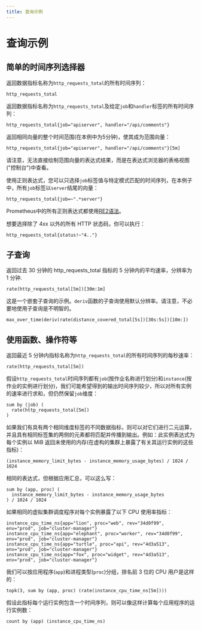 ```yaml
---
title: 查询示例
---
```


# 查询示例

## 简单的时间序列选择器 <a id="simple-time-series-selection"></a>

返回数据指标名称为`http_requests_total`的所有时间序列：

```text
http_requests_total
```

返回数据指标名称为`http_requests_total`及给定`job`和`handler`标签的所有时间序列：

```text
http_requests_total{job="apiserver", handler="/api/comments"}
```

返回相同向量的整个时间范围\(在本例中为5分钟\)，使其成为范围向量：

```text
http_requests_total{job="apiserver", handler="/api/comments"}[5m]
```

请注意，无法直接绘制范围向量的表达式结果，而是在表达式浏览器的表格视图\("控制台"\)中查看。

使用正则表达式，您可以只选择`job`标签值与特定模式匹配的时间序列，在本例子中，所有`job`标签以`server`结尾的向量：

```text
http_requests_total{job=~".*server"}
```

Prometheus中的所有正则表达式都使用[RE2语法](https://github.com/google/re2/wiki/Syntax)。

想要选择除了 4xx 以外的所有 HTTP 状态码，你可以执行：

```text
http_requests_total{status!~"4.."}
```

## 子查询 <a id="subquery"></a>

返回过去 30 分钟的 http\_requests\_total 指标的 5 分钟内的平均速率，分辨率为 1 分钟.

```text
rate(http_requests_total[5m])[30m:1m]
```

这是一个嵌套子查询的示例。`deriv`函数的子查询使用默认分辨率。请注意，不必要地使用子查询是不明智的。

```text
max_over_time(deriv(rate(distance_covered_total[5s])[30s:5s])[10m:])
```

## 使用函数、操作符等 <a id="using-functions-operators-etc"></a>

返回最近 5 分钟内指标名称为`http_requests_total`的所有时间序列的每秒速率：

```text
rate(http_requests_total[5m])
```

假设`http_requests_total`时间序列都有`job`\(按作业名称进行划分\)和`instance`\(按作业的实例进行划分\)，我们可能希望得到的输出时间序列较少，所以对所有实例的速率进行求和，但仍然保留`job`维度：

```text
sum by (job) (
  rate(http_requests_total[5m])
)
```

如果我们有具有两个相同维度标签的不同数据指标，则可以对它们进行二元运算，并且具有相同标签集的两侧的元素都将匹配并传播到输出。例如：此实例表达式为每个实例以 MiB 返回未使用的内存\(在虚构的集群上暴露了有关其运行实例的这些指标\)：

```text
(instance_memory_limit_bytes - instance_memory_usage_bytes) / 1024 / 1024
```

相同的表达式，但根据应用汇总，可以这么写：

```text
sum by (app, proc) (
  instance_memory_limit_bytes - instance_memory_usage_bytes
) / 1024 / 1024
```

如果相同的虚拟集群调度程序对每个实例暴露了以下 CPU 使用率指标：

```text
instance_cpu_time_ns{app="lion", proc="web", rev="34d0f99", env="prod", job="cluster-manager"}
instance_cpu_time_ns{app="elephant", proc="worker", rev="34d0f99", env="prod", job="cluster-manager"}
instance_cpu_time_ns{app="turtle", proc="api", rev="4d3a513", env="prod", job="cluster-manager"}
instance_cpu_time_ns{app="fox", proc="widget", rev="4d3a513", env="prod", job="cluster-manager"}
```

我们可以按应用程序\(`app`\)和进程类型\(`proc`\)分组，排名前 3 位的 CPU 用户是这样的：

```text
topk(3, sum by (app, proc) (rate(instance_cpu_time_ns[5m])))
```

假设此指标每个运行实例包含一个时间序列，则可以像这样计算每个应用程序的运行实例数：

```text
count by (app) (instance_cpu_time_ns)
```

